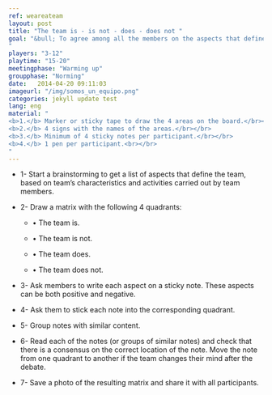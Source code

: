 ```yaml
---
ref: weareateam
layout: post
title: "The team is - is not - does - does not "
goal: "&bull; To agree among all the members on the aspects that define the team.<br></br>
"
players: "3-12"
playtime: "15-20"
meetingphase: "Warming up"
groupphase: "Norming"
date:   2014-04-20 09:11:03
imageurl: "/img/somos_un_equipo.png"
categories: jekyll update test
lang: eng
material: "
<b>1.</b> Marker or sticky tape to draw the 4 areas on the board.</br></br>
<b>2.</b> 4 signs with the names of the areas.</br></br>
<b>3.</b> Minimum of 4 sticky notes per participant.</br></br>
<b>4.</b> 1 pen per participant.<br></br>
"
---
```

- 1- Start a brainstorming to get a list of aspects that define the team, based on team’s characteristics and activities carried out by team members.

- 2- Draw a matrix with the following 4 quadrants:

	- &bull; The team is.

	- &bull; The team is not.

	- &bull; The team does.

	- &bull; The team does not.

- 3- Ask members to write each aspect on a sticky note. These aspects can be both positive and negative.

- 4- Ask them to stick each note into the corresponding quadrant.

- 5- Group notes with similar content.

- 6- Read each of the notes (or groups of similar notes) and check that there is a consensus on the correct location of the note. Move the note from one quadrant to another if the team changes their mind after the debate.

- 7- Save a photo of the resulting matrix and share it with all participants.
